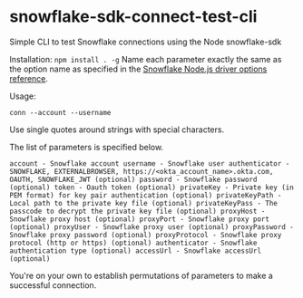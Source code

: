 # snowflake-sdk-connect-test-cli
Simple CLI to test Snowflake connections using the Node snowflake-sdk

Installation:
`
npm install . -g
`
Name each parameter exactly the same as the option name as specified in the [Snowflake Node.js driver options reference](https://docs.snowflake.com/en/developer-guide/node-js/nodejs-driver).

Usage:

`
conn --account --username
`

Use single quotes around strings with special characters.


The list of parameters is specified below.

`
account - Snowflake account
username - Snowflake user
authenticator - SNOWFLAKE, EXTERNALBROWSER, https://<okta_account_name>.okta.com, OAUTH, SNOWFLAKE_JWT (optional)
password - Snowflake password (optional)
token - Oauth token (optional)
privateKey - Private key (in PEM format) for key pair authentication (optional)
privateKeyPath - Local path to the private key file (optional)
privateKeyPass - The passcode to decrypt the private key file (optional)
proxyHost - Snowflake proxy host (optional)
proxyPort - Snowflake proxy port (optional)
proxyUser - Snowflake proxy user (optional)
proxyPassword - Snowflake proxy password (optional)
proxyProtocol - Snowflake proxy protocol (http or https) (optional)
authenticator - Snowflake authentication type (optional)
accessUrl - Snowflake accessUrl (optional)
`

You're on your own to establish permutations of parameters to make a successful connection.
      
